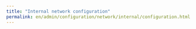 ```yaml
---
title: "Internal network configuration"
permalink: en/admin/configuration/network/internal/configuration.html
---
```

